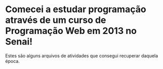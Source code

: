 # Comecei a estudar programação através de um curso de Programação Web em 2013 no Senai!

Estes são alguns arquivos de atividades que consegui recuperar daquela época.

